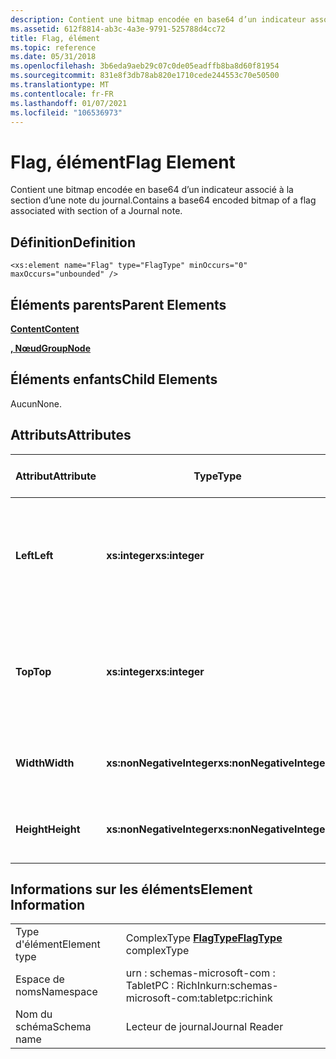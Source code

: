 ```yaml
---
description: Contient une bitmap encodée en base64 d’un indicateur associé à la section d’une note du journal.
ms.assetid: 612f8814-ab3c-4a3e-9791-525788d4cc72
title: Flag, élément
ms.topic: reference
ms.date: 05/31/2018
ms.openlocfilehash: 3b6eda9aeb29c07c0de05eadffb8ba8d60f81954
ms.sourcegitcommit: 831e8f3db78ab820e1710cede244553c70e50500
ms.translationtype: MT
ms.contentlocale: fr-FR
ms.lasthandoff: 01/07/2021
ms.locfileid: "106536973"
---
```

# <a name="flag-element"></a><span data-ttu-id="3d6c9-103">Flag, élément</span><span class="sxs-lookup"><span data-stu-id="3d6c9-103">Flag Element</span></span>

<span data-ttu-id="3d6c9-104">Contient une bitmap encodée en base64 d’un indicateur associé à la section d’une note du journal.</span><span class="sxs-lookup"><span data-stu-id="3d6c9-104">Contains a base64 encoded bitmap of a flag associated with section of a Journal note.</span></span>

## <a name="definition"></a><span data-ttu-id="3d6c9-105">Définition</span><span class="sxs-lookup"><span data-stu-id="3d6c9-105">Definition</span></span>

``` syntax
<xs:element name="Flag" type="FlagType" minOccurs="0" maxOccurs="unbounded" />
```

## <a name="parent-elements"></a><span data-ttu-id="3d6c9-106">Éléments parents</span><span class="sxs-lookup"><span data-stu-id="3d6c9-106">Parent Elements</span></span>

[<span data-ttu-id="3d6c9-107">**Content**</span><span class="sxs-lookup"><span data-stu-id="3d6c9-107">**Content**</span></span>](content-element--journal-reader.md)

[<span data-ttu-id="3d6c9-108">**, Nœud**</span><span class="sxs-lookup"><span data-stu-id="3d6c9-108">**GroupNode**</span></span>](groupnode-element.md)

## <a name="child-elements"></a><span data-ttu-id="3d6c9-109">Éléments enfants</span><span class="sxs-lookup"><span data-stu-id="3d6c9-109">Child Elements</span></span>

<span data-ttu-id="3d6c9-110">Aucun</span><span class="sxs-lookup"><span data-stu-id="3d6c9-110">None.</span></span>

## <a name="attributes"></a><span data-ttu-id="3d6c9-111">Attributs</span><span class="sxs-lookup"><span data-stu-id="3d6c9-111">Attributes</span></span>



| <span data-ttu-id="3d6c9-112">Attribut</span><span class="sxs-lookup"><span data-stu-id="3d6c9-112">Attribute</span></span>  | <span data-ttu-id="3d6c9-113">Type</span><span class="sxs-lookup"><span data-stu-id="3d6c9-113">Type</span></span>                      | <span data-ttu-id="3d6c9-114">Obligatoire</span><span class="sxs-lookup"><span data-stu-id="3d6c9-114">Required</span></span> | <span data-ttu-id="3d6c9-115">Description</span><span class="sxs-lookup"><span data-stu-id="3d6c9-115">Description</span></span>                                                                             | <span data-ttu-id="3d6c9-116">Valeurs possibles</span><span class="sxs-lookup"><span data-stu-id="3d6c9-116">Possible Values</span></span>           |
|------------|---------------------------|----------|-----------------------------------------------------------------------------------------|---------------------------|
| <span data-ttu-id="3d6c9-117">**Left**</span><span class="sxs-lookup"><span data-stu-id="3d6c9-117">**Left**</span></span>   | <span data-ttu-id="3d6c9-118">**xs:integer**</span><span class="sxs-lookup"><span data-stu-id="3d6c9-118">**xs:integer**</span></span>            | <span data-ttu-id="3d6c9-119">Obligatoire</span><span class="sxs-lookup"><span data-stu-id="3d6c9-119">Required</span></span> | <span data-ttu-id="3d6c9-120">Distance entre l’origine et le point le plus à gauche dans le cadre englobant de l’élément.</span><span class="sxs-lookup"><span data-stu-id="3d6c9-120">The distance from the origin to the leftmost point in the bounding box for the element.</span></span> | <span data-ttu-id="3d6c9-121">N’importe quel entier.</span><span class="sxs-lookup"><span data-stu-id="3d6c9-121">Any integer.</span></span>              |
| <span data-ttu-id="3d6c9-122">**Top**</span><span class="sxs-lookup"><span data-stu-id="3d6c9-122">**Top**</span></span>    | <span data-ttu-id="3d6c9-123">**xs:integer**</span><span class="sxs-lookup"><span data-stu-id="3d6c9-123">**xs:integer**</span></span>            | <span data-ttu-id="3d6c9-124">Obligatoire</span><span class="sxs-lookup"><span data-stu-id="3d6c9-124">Required</span></span> | <span data-ttu-id="3d6c9-125">Distance entre l’origine et le point le plus élevé dans le cadre englobant de l’élément.</span><span class="sxs-lookup"><span data-stu-id="3d6c9-125">The distance from the origin to the topmost point in the bounding box for the element.</span></span>  | <span data-ttu-id="3d6c9-126">N’importe quel entier.</span><span class="sxs-lookup"><span data-stu-id="3d6c9-126">Any integer.</span></span>              |
| <span data-ttu-id="3d6c9-127">**Width**</span><span class="sxs-lookup"><span data-stu-id="3d6c9-127">**Width**</span></span>  | <span data-ttu-id="3d6c9-128">**xs:nonNegativeInteger**</span><span class="sxs-lookup"><span data-stu-id="3d6c9-128">**xs:nonNegativeInteger**</span></span> | <span data-ttu-id="3d6c9-129">Obligatoire</span><span class="sxs-lookup"><span data-stu-id="3d6c9-129">Required</span></span> | <span data-ttu-id="3d6c9-130">Largeur de la zone englobante pour l’élément.</span><span class="sxs-lookup"><span data-stu-id="3d6c9-130">The width of the bounding box for the element.</span></span>                                          | <span data-ttu-id="3d6c9-131">Entier non négatif.</span><span class="sxs-lookup"><span data-stu-id="3d6c9-131">Any non-negative integer.</span></span> |
| <span data-ttu-id="3d6c9-132">**Height**</span><span class="sxs-lookup"><span data-stu-id="3d6c9-132">**Height**</span></span> | <span data-ttu-id="3d6c9-133">**xs:nonNegativeInteger**</span><span class="sxs-lookup"><span data-stu-id="3d6c9-133">**xs:nonNegativeInteger**</span></span> | <span data-ttu-id="3d6c9-134">Obligatoire</span><span class="sxs-lookup"><span data-stu-id="3d6c9-134">Required</span></span> | <span data-ttu-id="3d6c9-135">Hauteur du rectangle englobant pour l’élément.</span><span class="sxs-lookup"><span data-stu-id="3d6c9-135">The height of the bounding box for the element.</span></span>                                         | <span data-ttu-id="3d6c9-136">Entier non négatif.</span><span class="sxs-lookup"><span data-stu-id="3d6c9-136">Any non-negative integer.</span></span> |



 

## <a name="element-information"></a><span data-ttu-id="3d6c9-137">Informations sur les éléments</span><span class="sxs-lookup"><span data-stu-id="3d6c9-137">Element Information</span></span>



|              |                                                       |
|--------------|-------------------------------------------------------|
| <span data-ttu-id="3d6c9-138">Type d'élément</span><span class="sxs-lookup"><span data-stu-id="3d6c9-138">Element type</span></span> | <span data-ttu-id="3d6c9-139">ComplexType [**FlagType**](flagtype-complex-type.md)</span><span class="sxs-lookup"><span data-stu-id="3d6c9-139">[**FlagType**](flagtype-complex-type.md) complexType</span></span> |
| <span data-ttu-id="3d6c9-140">Espace de noms</span><span class="sxs-lookup"><span data-stu-id="3d6c9-140">Namespace</span></span>    | <span data-ttu-id="3d6c9-141">urn : schemas-microsoft-com : TabletPC : RichInk</span><span class="sxs-lookup"><span data-stu-id="3d6c9-141">urn:schemas-microsoft-com:tabletpc:richink</span></span>            |
| <span data-ttu-id="3d6c9-142">Nom du schéma</span><span class="sxs-lookup"><span data-stu-id="3d6c9-142">Schema name</span></span>  | <span data-ttu-id="3d6c9-143">Lecteur de journal</span><span class="sxs-lookup"><span data-stu-id="3d6c9-143">Journal Reader</span></span>                                        |



 

 

 



